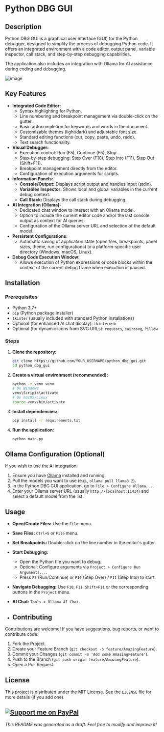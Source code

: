 # Python DBG GUI

## Description

Python DBG GUI is a graphical user interface (GUI) for the Python debugger, designed to simplify the process of debugging Python code. It offers an integrated environment with a code editor, output panel, variable inspector, call stack, and step-by-step debugging capabilities.

The application also includes an integration with Ollama for AI assistance during coding and debugging.

![image](https://github.com/user-attachments/assets/a7a65274-e2ce-426c-a1cc-d67d7b5c02b3)


## Key Features

*   **Integrated Code Editor:**
    *   Syntax highlighting for Python.
    *   Line numbering and breakpoint management via double-click on the gutter.
    *   Basic autocompletion for keywords and words in the document.
    *   Customizable themes (light/dark) and adjustable font size.
    *   Standard editing functions (cut, copy, paste, undo, redo).
    *   Text search functionality.
*   **Visual Debugger:**
    *   Execution control: Run (F5), Continue (F5), Stop.
    *   Step-by-step debugging: Step Over (F10), Step Into (F11), Step Out (Shift+F11).
    *   Breakpoint management directly from the editor.
    *   Configuration of execution arguments for scripts.
*   **Information Panels:**
    *   **Console/Output:** Displays script output and handles input (stdin).
    *   **Variables Inspector:** Shows local and global variables in the current debug context.
    *   **Call Stack:** Displays the call stack during debugging.
*   **AI Integration (Ollama):**
    *   Dedicated chat window to interact with an Ollama model.
    *   Option to include the current editor code and/or the last console output as context for AI queries.
    *   Configuration of the Ollama server URL and selection of the default model.
*   **Persistent Configurations:**
    *   Automatic saving of application state (open files, breakpoints, panel sizes, theme, run configurations) to a platform-specific user directory (Windows, macOS, Linux).
*   **Debug Code Execution Window:**
    *   Allows execution of Python expressions or code blocks within the context of the current debug frame when execution is paused.

## Installation

### Prerequisites

*   Python 3.7+
*   `pip` (Python package installer)
*   `tkinter` (usually included with standard Python installations)
*   Optional (for enhanced AI chat display): `tkinterweb`
*   Optional (for dynamic icons from SVG URLs): `requests`, `cairosvg`, `Pillow`

### Steps

1.  **Clone the repository:**
    ```bash
    git clone https://github.com/YOUR_USERNAME/python_dbg_gui.git
    cd python_dbg_gui
    ```

2.  **Create a virtual environment (recommended):**
    ```bash
    python -m venv venv
    # On Windows
    venv\Scripts\activate
    # On macOS/Linux
    source venv/bin/activate
    ```

3.  **Install dependencies:**
    ```bash
    pip install -r requirements.txt
    ```

4.  **Run the application:**
    ```bash
    python main.py
    ```

## Ollama Configuration (Optional)

If you wish to use the AI integration:

1.  Ensure you have [Ollama](https://ollama.com/) installed and running.
2.  Pull the models you want to use (e.g., `ollama pull llama3.2`).
3.  In the Python DBG GUI application, go to `File > Configure Ollama...`.
4.  Enter your Ollama server URL (usually `http://localhost:11434`) and select a default model from the list.

## Usage

*   **Open/Create Files:** Use the `File` menu.
*   **Save Files:** `Ctrl+S` or `File` menu.
*   **Set Breakpoints:** Double-click on the line number in the editor's gutter.
*   **Start Debugging:**
    *   Open the Python file you want to debug.
    *   Optional: Configure arguments via `Project > Configure Run Arguments...`.
    *   Press `F5` (Run/Continue) or `F10` (Step Over) / `F11` (Step Into) to start.
*   **Navigate Debugging:** Use `F10`, `F11`, `Shift+F11` or the corresponding buttons in the `Project` menu.
*   **AI Chat:** `Tools > Ollama AI Chat`.

*   ## Contributing

Contributions are welcome! If you have suggestions, bug reports, or want to contribute code:

1.  Fork the Project.
2.  Create your Feature Branch (`git checkout -b feature/AmazingFeature`).
3.  Commit your Changes (`git commit -m 'Add some AmazingFeature'`).
4.  Push to the Branch (`git push origin feature/AmazingFeature`).
5.  Open a Pull Request.

## License

This project is distributed under the MIT License. See the `LICENSE` file for more details (if you add one).

[![Support me on PayPal](https://www.paypalobjects.com/en_US/i/btn/btn_donate_LG.gif)](https://www.paypal.com/donate/?hosted_button_id=T4SKREGYTG5ES)
---

*This README was generated as a draft. Feel free to modify and improve it!*
